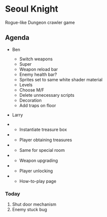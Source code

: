 # Seoul Knight
Rogue-like Dungeon crawler game

## Agenda
* Ben
  * Switch weapons
  * Super
  * Weapon reload bar
  * Enemy health bar?
  * Sprites set to same white shader material
  * Levels
  * Choose M/F
  * Delete unnecessary scripts
  * Decoration
  * Add traps on floor

* Larry
* * Instantiate treasure box
* * Player obtaining treasures
* * Same for special room
* * Weapon upgrading
* * Player unlocking
* * How-to-play page

### Today
1. Shut door mechanism
2. Enemy stuck bug
